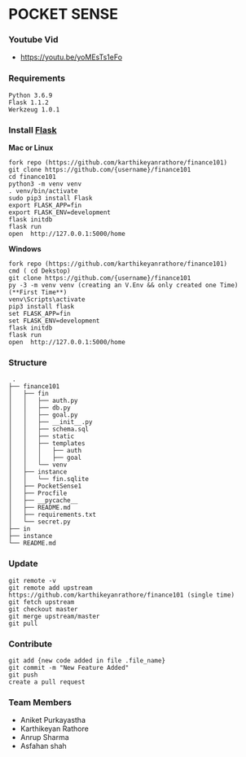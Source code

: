 # POCKET SENSE

### Youtube Vid
- https://youtu.be/yoMEsTs1eFo

### Requirements
```
Python 3.6.9
Flask 1.1.2
Werkzeug 1.0.1
```

### Install [Flask](https://flask.palletsprojects.com/en/1.1.x/installation/)

**Mac or Linux**
```
fork repo (https://github.com/karthikeyanrathore/finance101)
git clone https://github.com/{username}/finance101
cd finance101
python3 -m venv venv 
. venv/bin/activate
sudo pip3 install Flask
export FLASK_APP=fin
export FLASK_ENV=development
flask initdb
flask run
open  http://127.0.0.1:5000/home
```

**Windows**
```
fork repo (https://github.com/karthikeyanrathore/finance101)
cmd ( cd Dekstop)
git clone https://github.com/{username}/finance101
py -3 -m venv venv (creating an V.Env && only created one Time)(**First Time**)
venv\Scripts\activate
pip3 install flask
set FLASK_APP=fin
set FLASK_ENV=development
flask initdb
flask run 
open  http://127.0.0.1:5000/home
```


### Structure 
```
 .
├── finance101
│   ├── fin
│   │   ├── auth.py
│   │   ├── db.py
│   │   ├── goal.py
│   │   ├── __init__.py
│   │   ├── schema.sql
│   │   ├── static
│   │   ├── templates
│   │   │   ├── auth
│   │   │   ├── goal
│   │   └── venv
│   ├── instance
│   │   └── fin.sqlite
│   ├── PocketSense1
│   ├── Procfile
│   ├── __pycache__
│   ├── README.md
│   ├── requirements.txt
│   └── secret.py
├── in
├── instance
└── README.md

```

### Update

```
git remote -v
git remote add upstream https://github.com/karthikeyanrathore/finance101 (single time)
git fetch upstream
git checkout master
git merge upstream/master
git pull 

```



### Contribute

```
git add {new code added in file .file_name}
git commit -m "New Feature Added"
git push
create a pull request

```

### Team Members
- Aniket Purkayastha
- Karthikeyan Rathore
- Anrup Sharma
- Asfahan shah

